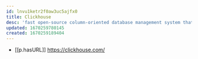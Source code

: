 ```yaml
---
id: lnvu1ketr2f0aw3uc5ajfx0
title: Clickhouse
desc: 'fast open-source column-oriented database management system that allows generating analytical data reports in real-time using SQL queries.'
updated: 1670259780145
created: 1670259189404
---
```


- [[p.hasURL]] https://clickhouse.com/